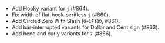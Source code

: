  * Add Hooky variant for `j` (#864).
 * Fix width of flat-hook-serifless `j` (#860).
 * Add Circled Zero With Slash (`U+1F10D`, #861).
 * Add bar-interrupted variants for Dollar and Cent sign (#863).
 * Add bend and curly variants for `7` (#866).
